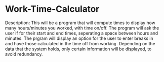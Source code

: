 # Work-Time-Calculator
<p>
    Description: This will be a program that will compute times to display how many hours/minutes you worked, with time on/off. The program
    will ask the user if for their start and end times, seperating a space between hours and minutes. The prgram will display an option for the
    user to enter breaks in and have those calculated in the time off from working. Depending on the data that the system holds, only certain
    information will be displayed, to avoid redundancy.
</p>